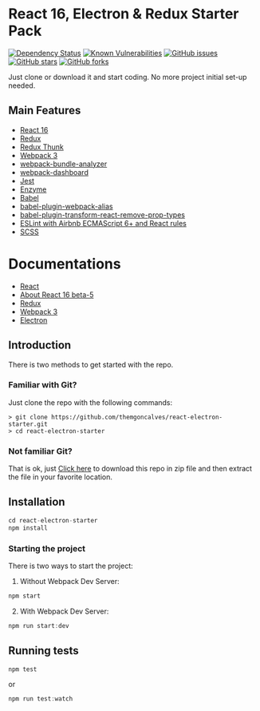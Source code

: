 # React 16, Electron & Redux Starter Pack 

[![Dependency Status](https://gemnasium.com/badges/github.com/themgoncalves/react-electron-starter.svg)](https://gemnasium.com/github.com/themgoncalves/react-electron-starter)
[![Known Vulnerabilities](https://snyk.io/test/github/themgoncalves/react-electron-starter/badge.svg)](https://snyk.io/test/github/themgoncalves/react-electron-starter)
[![GitHub issues](https://img.shields.io/github/issues/themgoncalves/react-electron-starter.svg)](https://github.com/themgoncalves/react-electron-starter/issues) 
[![GitHub stars](https://img.shields.io/github/stars/themgoncalves/react-electron-starter.svg)](https://github.com/themgoncalves/react-electron-starter/stargazers) 
[![GitHub forks](https://img.shields.io/github/forks/themgoncalves/react-electron-starter.svg)](https://github.com/themgoncalves/react-electron-starter/network) 


Just clone or download it and start coding. No  more project initial set-up needed.

## Main Features

* [React 16](https://facebook.github.io/react/)
* [Redux](http://redux.js.org/)
* [Redux Thunk](https://github.com/gaearon/redux-thunk)
* [Webpack 3](https://webpack.js.org/)
* [webpack-bundle-analyzer](https://github.com/th0r/webpack-bundle-analyzer)
* [webpack-dashboard](https://github.com/FormidableLabs/webpack-dashboard)
* [Jest](https://facebook.github.io/jest/)
* [Enzyme](https://github.com/airbnb/enzyme)
* [Babel](https://babeljs.io)
* [babel-plugin-webpack-alias](https://github.com/trayio/babel-plugin-webpack-alias)
* [babel-plugin-transform-react-remove-prop-types](https://github.com/oliviertassinari/babel-plugin-transform-react-remove-prop-types)
* [ESLint with Airbnb ECMAScript 6+ and React rules](https://www.npmjs.com/package/eslint-config-airbnb)
* [SCSS](http://sass-lang.com)

# Documentations

* [React](https://facebook.github.io/react/)
* [About React 16 beta-5](https://facebook.github.io/react/blog/)
* [Redux](http://redux.js.org/)
* [Webpack 3](https://webpack.js.org/)
* [Electron](https://electron.atom.io/)


## Introduction

There is two methods to get started with the repo.

### Familiar with Git?

Just clone the repo with the following commands:
```
> git clone https://github.com/themgoncalves/react-electron-starter.git
> cd react-electron-starter
```

### Not familiar Git?

That is ok, just [Click here](https://github.com/themgoncalves/react-electron-starter/archive/master.zip) to download this repo in zip file and then extract the file in your favorite location.


## Installation

```js
cd react-electron-starter
npm install
```

### Starting the project

There is two ways to start the project:

1) Without Webpack Dev Server:
```js
npm start
```

2) With Webpack Dev Server:
```js
npm run start:dev
```

## Running tests

```js
npm test
```
or 
```js
npm run test:watch
```
